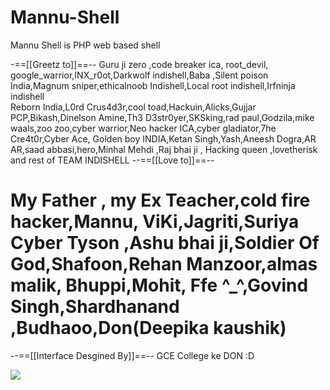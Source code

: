 # Mannu-Shell
Mannu Shell is PHP web based shell

-==[[Greetz to]]==--
Guru ji zero ,code breaker ica, root_devil, google_warrior,INX_r0ot,Darkwolf indishell,Baba ,Silent poison India,Magnum sniper,ethicalnoob Indishell,Local root indishell,Irfninja indishell<br>Reborn India,L0rd Crus4d3r,cool toad,Hackuin,Alicks,Gujjar PCP,Bikash,Dinelson Amine,Th3 D3str0yer,SKSking,rad paul,Godzila,mike waals,zoo zoo,cyber warrior,Neo hacker ICA,cyber gladiator,7he Cre4t0r,Cyber Ace, Golden boy INDIA,Ketan Singh,Yash,Aneesh Dogra,AR AR,saad abbasi,hero,Minhal Mehdi ,Raj bhai ji , Hacking queen ,lovetherisk and rest of TEAM INDISHELL
--==[[Love to]]==--
# My Father , my Ex Teacher,cold fire hacker,Mannu, ViKi,Jagriti,Suriya Cyber Tyson ,Ashu bhai ji,Soldier Of God,Shafoon,Rehan Manzoor,almas malik, Bhuppi,Mohit, Ffe ^_^,Govind Singh,Shardhanand ,Budhaoo,Don(Deepika kaushik) 
--==[[Interface Desgined By]]==--
GCE College ke DON :D

<img src="http://3.bp.blogspot.com/-Iu_c3pbG81w/VltfiErXSiI/AAAAAAAAB1s/BIQTsFU0RgQ/s1600/mannu.png" />
